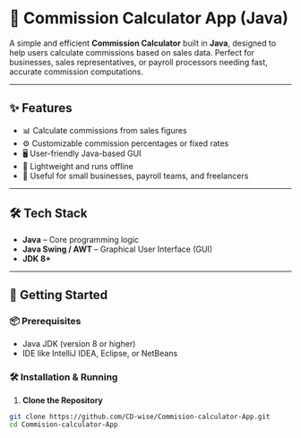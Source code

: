 # 💼 Commission Calculator App (Java)

A simple and efficient **Commission Calculator** built in **Java**, designed to help users calculate commissions based on sales data. Perfect for businesses, sales representatives, or payroll processors needing fast, accurate commission computations.

---

## ✨ Features

- 📊 Calculate commissions from sales figures
- ⚙️ Customizable commission percentages or fixed rates
- 🖥️ User-friendly Java-based GUI
- 📁 Lightweight and runs offline
- 🧾 Useful for small businesses, payroll teams, and freelancers

---

## 🛠️ Tech Stack

- **Java** – Core programming logic
- **Java Swing / AWT** – Graphical User Interface (GUI)
- **JDK 8+**

---

## 🚀 Getting Started

### 📦 Prerequisites

- Java JDK (version 8 or higher)
- IDE like IntelliJ IDEA, Eclipse, or NetBeans

### 🛠️ Installation & Running

1. **Clone the Repository**

```bash
git clone https://github.com/CD-wise/Commision-calculator-App.git
cd Commision-calculator-App
